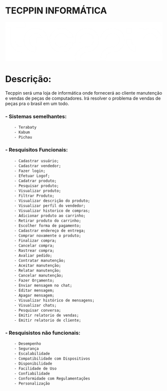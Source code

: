 # TECPPIN INFORMÁTICA

<img src="img/logo.png">

# Descrição:

Tecppin será uma loja de informática onde fornecerá ao cliente manutenção e vendas de peças de computadores. Irá resolver o problema de vendas de peças pra o brasil em um todo.

### - Sistemas semelhantes:

        - Terabaty
        - Kabum
        - Pichau

### - Resquisitos Funcionais:

        - Cadastrar usuário;
        - Cadastrar vendedor;
        - Fazer login;
        - Efetuar Logof;
        - Cadatrar produto;
        - Pesquisar produto;
        - Visualizar produto;
        - Filtrar Produto; 
        - Visualizar descrição do produto;
        - Visualizar perfil do vendedor;
        - Visualizar historico de compras;
        - Adicionar produto ao carrinho; 
        - Retirar produto do carrinho; 
        - Escolher forma de pagamento;
        - Cadastrar endereço de entrega;  
        - Comprar novamente o produto;
        - Finalizar compra;
        - Cancelar compra;
        - Rastrear compra;
        - Avaliar pedido; 
        - Contratar manutenção;
        - Aceitar manutenção; 
        - Relatar manutenção;
        - Cancelar manutenção; 
        - Fazer Orçamento;
        - Enviar mensagem no chat;
        - Editar mensagem;
        - Apagar mensagem; 
        - Visualizar histórico de mensagens;
        - Visualizar chats; 
        - Pesquisar conversa;
        - Emitir relatorio de vendas; 
        - Emitir relatorio de cliente;

### - Resquisistos não funcionais:

        - Desempenho
        - Segurança
        - Escalabilidade
        - Compatibilidade com Dispositivos
        - Disponibilidade
        - Facilidade de Uso
        - Confiabilidade
        - Conformidade com Regulamentações
        - Personalização



